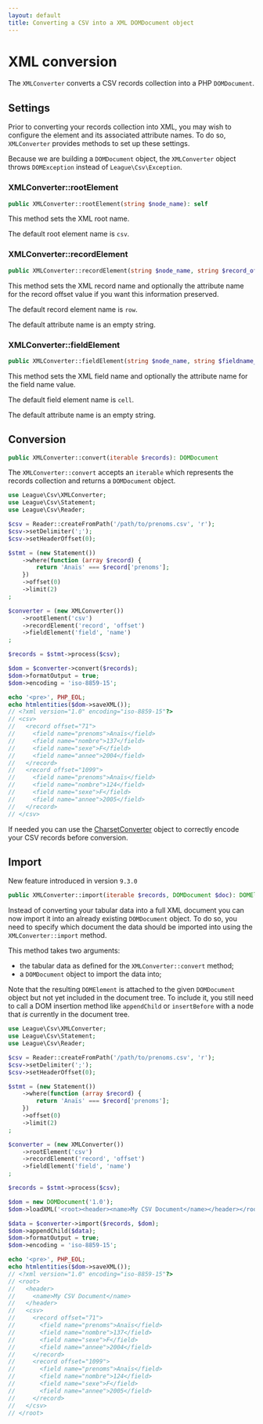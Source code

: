 ```yaml
---
layout: default
title: Converting a CSV into a XML DOMDocument object
---
```


# XML conversion

The `XMLConverter` converts a CSV records collection into a PHP `DOMDocument`.

## Settings

Prior to converting your records collection into XML, you may wish to configure the element and its associated attribute names. To do so, `XMLConverter` provides methods to set up these settings.

<p class="message-warning">Because we are building a <code>DOMDocument</code> object, the <code>XMLConverter</code> object throws <code>DOMException</code> instead of <code>League\Csv\Exception</code>.</p>

### XMLConverter::rootElement

```php
public XMLConverter::rootElement(string $node_name): self
```

This method sets the XML root name.

<p class="message-info">The default root element name is <code>csv</code>.</p>

### XMLConverter::recordElement

```php
public XMLConverter::recordElement(string $node_name, string $record_offset_attribute_name = ''): self
```

This method sets the XML record name and optionally the attribute name for the record offset value if you want this information preserved.

<p class="message-info">The default record element name is <code>row</code>.</p>
<p class="message-info">The default attribute name is an empty string.</p>

### XMLConverter::fieldElement

```php
public XMLConverter::fieldElement(string $node_name, string $fieldname_attribute_name = ''): self
```

This method sets the XML field name and optionally the attribute name for the field name value.

<p class="message-info">The default field element name is <code>cell</code>.</p>
<p class="message-info">The default attribute name is an empty string.</p>

## Conversion

```php
public XMLConverter::convert(iterable $records): DOMDocument
```

The `XMLConverter::convert` accepts an `iterable` which represents the records collection and returns a `DOMDocument` object.

```php
use League\Csv\XMLConverter;
use League\Csv\Statement;
use League\Csv\Reader;

$csv = Reader::createFromPath('/path/to/prenoms.csv', 'r');
$csv->setDelimiter(';');
$csv->setHeaderOffset(0);

$stmt = (new Statement())
    ->where(function (array $record) {
        return 'Anaïs' === $record['prenoms'];
    })
    ->offset(0)
    ->limit(2)
;

$converter = (new XMLConverter())
    ->rootElement('csv')
    ->recordElement('record', 'offset')
    ->fieldElement('field', 'name')
;

$records = $stmt->process($csv);

$dom = $converter->convert($records);
$dom->formatOutput = true;
$dom->encoding = 'iso-8859-15';

echo '<pre>', PHP_EOL;
echo htmlentities($dom->saveXML());
// <?xml version="1.0" encoding="iso-8859-15"?>
// <csv>
//   <record offset="71">
//     <field name="prenoms">Anaïs</field>
//     <field name="nombre">137</field>
//     <field name="sexe">F</field>
//     <field name="annee">2004</field>
//   </record>
//   <record offset="1099">
//     <field name="prenoms">Anaïs</field>
//     <field name="nombre">124</field>
//     <field name="sexe">F</field>
//     <field name="annee">2005</field>
//   </record>
// </csv>
```

<p class="message-info">If needed you can use the <a href="/9.0/converter/charset/">CharsetConverter</a> object to correctly encode your CSV records before conversion.</p>

## Import

<p class="message-info">New feature introduced in version <code>9.3.0</code></p>

```php
public XMLConverter::import(iterable $records, DOMDocument $doc): DOMElement
```

Instead of converting your tabular data into a full XML document you can now import it into an already existing `DOMDocument` object.
To do so, you need to specify which document the data should be imported into using the `XMLConverter::import` method.

This method takes two arguments:

- the tabular data as defined for the `XMLConverter::convert` method;
- a `DOMDocument` object to import the data into;

Note that the resulting `DOMElement` is attached to the given `DOMDocument` object but not yet included in the document tree.
To include it, you still need to call a DOM insertion method like `appendChild` or `insertBefore` with a node that *is* currently in the document tree.

```php
use League\Csv\XMLConverter;
use League\Csv\Statement;
use League\Csv\Reader;

$csv = Reader::createFromPath('/path/to/prenoms.csv', 'r');
$csv->setDelimiter(';');
$csv->setHeaderOffset(0);

$stmt = (new Statement())
    ->where(function (array $record) {
        return 'Anaïs' === $record['prenoms'];
    })
    ->offset(0)
    ->limit(2)
;

$converter = (new XMLConverter())
    ->rootElement('csv')
    ->recordElement('record', 'offset')
    ->fieldElement('field', 'name')
;

$records = $stmt->process($csv);

$dom = new DOMDocument('1.0');
$dom->loadXML('<root><header><name>My CSV Document</name></header></root>');

$data = $converter->import($records, $dom);
$dom->appendChild($data);
$dom->formatOutput = true;
$dom->encoding = 'iso-8859-15';

echo '<pre>', PHP_EOL;
echo htmlentities($dom->saveXML());
// <?xml version="1.0" encoding="iso-8859-15"?>
// <root>
//   <header>
//     <name>My CSV Document</name>
//   </header>
//   <csv>
//     <record offset="71">
//       <field name="prenoms">Anaïs</field>
//       <field name="nombre">137</field>
//       <field name="sexe">F</field>
//       <field name="annee">2004</field>
//     </record>
//     <record offset="1099">
//       <field name="prenoms">Anaïs</field>
//       <field name="nombre">124</field>
//       <field name="sexe">F</field>
//       <field name="annee">2005</field>
//     </record>
//   </csv>
// </root>
```
